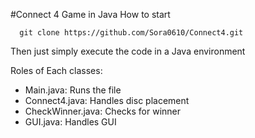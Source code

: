 #Connect 4 Game in Java
How to start 
```
  git clone https://github.com/Sora0610/Connect4.git
```
  Then just simply execute the code in a Java environment

Roles of Each classes:
  - Main.java: Runs the file
  - Connect4.java: Handles disc placement
  - CheckWinner.java: Checks for winner
  - GUI.java: Handles GUI
